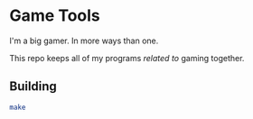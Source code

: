 # Game Tools

I'm a big gamer. In more ways than one.

This repo keeps all of my programs _related to_ gaming together.

## Building

```sh
make
```
